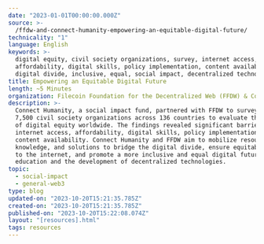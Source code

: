 ```yaml
---
date: "2023-01-01T00:00:00.000Z"
source: >-
  /ffdw-and-connect-humanity-empowering-an-equitable-digital-future/
technicality: "1"
language: English
keywords: >-
  digital equity, civil society organizations, survey, internet access,
  affordability, digital skills, policy implementation, content availability,
  digital divide, inclusive, equal, social impact, decentralized technologies
title: Empowering an Equitable Digital Future
length: ~5 Minutes
organization: Filecoin Foundation for the Decentralized Web (FFDW) & Connect Humanity
description: >-
  Connect Humanity, a social impact fund, partnered with FFDW to survey over
  7,500 civil society organizations across 136 countries to evaluate the state
  of digital equity worldwide. The findings revealed significant barriers to
  internet access, affordability, digital skills, policy implementation, and
  content availability. Connect Humanity and FFDW aim to mobilize resources,
  knowledge, and solutions to bridge the digital divide, ensure equitable access
  to the internet, and promote a more inclusive and equal digital future through
  education and the development of decentralized technologies.
topic:
  - social-impact
  - general-web3
type: blog
updated-on: "2023-10-20T15:21:35.785Z"
created-on: "2023-10-20T15:21:35.785Z"
published-on: "2023-10-20T15:22:08.074Z"
layout: "[resources].html"
tags: resources
---
```

